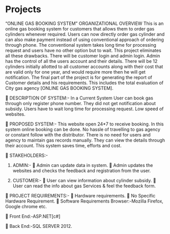 # Projects
“ONLINE GAS BOOKING SYSTEM”
ORGANIZATIONAL OVERVIEW
                  This is an online gas booking system for customers that allows them to order gas cylinders whenever required. Users can now directly order gas cylinder and can also make payment instead of using conventional approach of ordering through phone.
       	   	 The conventional system takes long time for processing request and users have no other option but to wait. This project eliminates all these drawbacks. There will be customer login and admin login. Admin has the control of all the users account and their details. There will be 12 cylinders initially allotted to all customer accounts along with their cost that are valid only for one year, and would require more then he will get notification.
		The final part of the project is for generating the report of Customer details and his requirements. This includes the total evaluation of City gas agency [ONLINE GAS BOOKING SYSTEM].
    
	DESCRIPTION OF SYSTEM:-
 	In a Current System User can book gas through only register phone number.
 	They did not get notification about subsidy.
 	Users have to wait long time for processing request.
 	Low speed of websites.
    
	PROPOSED SYSTEM:-
 	This website open 24*7 to receive booking.
 	In this system online booking can be done.
 	No hassle of travelling to gas agency or constant follow with the distributor.
 	There is no need for users and agency to maintain gas records manually. They can view the details through their account.
 	This system saves time, efforts and cost.

	STAKEHOLDERS:-
1)	ADMIN:-
	Admin can update data in system.
	Admin updates the websites and checks the feedback and registration from the user.

2)	CUSTOMER:-
	User can view information about cylinder subsidy.
	User can read the info about gas Services & feel the feedback form.                                                     
                                                                                  
	PROJECT REQUIREMENTS:-
	Hardware requirements.
	No Specific Hardware Requirement.
	Software Requirements
 	Browser:-Mozilla Firefox, Google chrome etc.

	Front End:-ASP.NET[c#]

	Back End:-SQL SERVER 2012.
